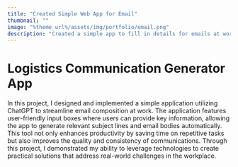 ```yaml
---
title: "Created Simple Web App for Email"
thumbnail: ""
image: "%theme_url%/assets/img/portfolio/email.png"
description: "Created a simple app to fill in details for emails at work"
---
```


# Logistics Communication Generator App

In this project, I designed and implemented a simple application utilizing ChatGPT to streamline email composition at work. The application features user-friendly input boxes where users can provide key information, allowing the app to generate relevant subject lines and email bodies automatically. This tool not only enhances productivity by saving time on repetitive tasks but also improves the quality and consistency of communications. Through this project, I demonstrated my ability to leverage technologies to create practical solutions that address real-world challenges in the workplace.